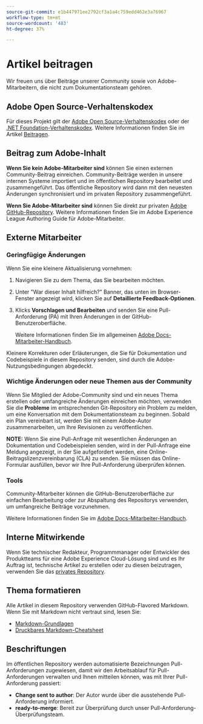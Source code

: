 ```yaml
---
source-git-commit: e1b447971ee2792cf3a1a4c759edd462e3a76967
workflow-type: tm+mt
source-wordcount: '483'
ht-degree: 37%

---
```

# Artikel beitragen

Wir freuen uns über Beiträge unserer Community sowie von Adobe-Mitarbeitern, die nicht zum Dokumentationsteam gehören.

## Adobe Open Source-Verhaltenskodex

Für dieses Projekt gilt der [Adobe Open Source-Verhaltenskodex](code-of-conduct.md) oder der [.NET Foundation-Verhaltenskodex](https://dotnetfoundation.org/code-of-conduct). Weitere Informationen finden Sie im Artikel [Beitragen](contributing.md).

## Beitrag zum Adobe-Inhalt

**Wenn Sie kein Adobe-Mitarbeiter sind** können Sie einen externen Community-Beitrag einreichen. Community-Beiträge werden in unsere internen Systeme importiert und im öffentlichen Repository bearbeitet und zusammengeführt. Das öffentliche Repository wird dann mit den neuesten Änderungen synchronisiert und im privaten Repository zusammengeführt.

**Wenn Sie Adobe-Mitarbeiter sind** können Sie direkt zur privaten [Adobe GitHub-Repository](https://git.corp.adobe.com/AdobeDocs/). Weitere Informationen finden Sie im Adobe Experience League Authoring Guide für Adobe-Mitarbeiter.

## Externe Mitarbeiter

### Geringfügige Änderungen

Wenn Sie eine kleinere Aktualisierung vornehmen:

1. Navigieren Sie zu dem Thema, das Sie bearbeiten möchten.
1. Unter &quot;War dieser Inhalt hilfreich?&quot; Banner, das unten im Browser-Fenster angezeigt wird, klicken Sie auf **Detaillierte Feedback-Optionen**.
1. Klicks **Vorschlagen und Bearbeiten** und senden Sie eine Pull-Anforderung (PA) mit Ihren Änderungen in der GitHub-Benutzeroberfläche.

   Weitere Informationen finden Sie im allgemeinen [Adobe Docs-Mitarbeiter-Handbuch](https://experienceleague.adobe.com/docs/contributor/contributor-guide/introduction.html?lang=de).

Kleinere Korrekturen oder Erläuterungen, die Sie für Dokumentation und Codebeispiele in diesem Repository senden, sind durch die Adobe-Nutzungsbedingungen abgedeckt.

### Wichtige Änderungen oder neue Themen aus der Community

Wenn Sie Mitglied der Adobe-Community sind und ein neues Thema erstellen oder umfangreiche Änderungen einreichen möchten, verwenden Sie die **Probleme** im entsprechenden Git-Repository ein Problem zu melden, um eine Konversation mit dem Dokumentationsteam zu beginnen. Sobald ein Plan vereinbart ist, werden Sie mit einem Adobe-Autor zusammenarbeiten, um Ihre Revisionen zu veröffentlichen.

**NOTE:** Wenn Sie eine Pull-Anfrage mit wesentlichen Änderungen an Dokumentation und Codebeispielen senden, wird in der Pull-Anfrage eine Meldung angezeigt, in der Sie aufgefordert werden, eine Online-Beitragslizenzvereinbarung (CLA) zu senden. Sie müssen das Online-Formular ausfüllen, bevor wir Ihre Pull-Anforderung überprüfen können.

### Tools

Community-Mitarbeiter können die GitHub-Benutzeroberfläche zur einfachen Bearbeitung oder zur Abspaltung des Repositorys verwenden, um umfangreiche Beiträge vorzunehmen.

Weitere Informationen finden Sie im [Adobe Docs-Mitarbeiter-Handbuch](https://experienceleague.adobe.com/docs/contributor/contributor-guide/introduction.html?lang=de).

## Interne Mitwirkende

Wenn Sie technischer Redakteur, Programmmanager oder Entwickler des Produktteams für eine Adobe Experience Cloud-Lösung sind und es Ihr Auftrag ist, technische Artikel zu erstellen oder zu diesen beizutragen, verwenden Sie das [privates Repository](https://git.corp.adobe.com/AdobeDocs).

## Thema formatieren

Alle Artikel in diesem Repository verwenden GitHub-Flavored Markdown. Wenn Sie mit Markdown nicht vertraut sind, lesen Sie:

* [Markdown-Grundlagen](https://help.github.com/articles/getting-started-with-writing-and-formatting-on-github/)
* [Druckbares Markdown-Cheatsheet](https://guides.github.com/pdfs/markdown-cheatsheet-online.pdf)

## Beschriftungen

Im öffentlichen Repository werden automatisierte Bezeichnungen Pull-Anforderungen zugewiesen, damit wir den Arbeitsablauf für Pull-Anforderungen verwalten und Ihnen mitteilen können, was mit Ihrer Pull-Anforderung passiert:

* **Change sent to author**: Der Autor wurde über die ausstehende Pull-Anforderung informiert.
* **ready-to-merge**: Bereit zur Überprüfung durch unser Pull-Anforderung-Überprüfungsteam.

